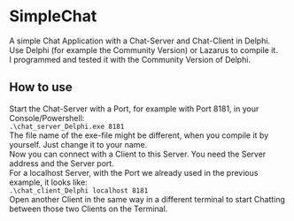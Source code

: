 # SimpleChat
A simple Chat Application with a Chat-Server and Chat-Client in Delphi. <br>
Use Delphi (for example the Community Version) or Lazarus to compile it.<br>
I programmed and tested it with the Community Version of Delphi.

## How to use 
Start the Chat-Server with a Port, for example with Port 8181, in your Console/Powershell: <br>
`.\chat_server_Delphi.exe 8181` <br>
The file name of the exe-file might be different, when you compile it by yourself. Just change it to your name. <br>
Now you can connect with a Client to this Server. You need the Server address and the Server port. <br>
For a localhost Server, with the Port we already used in the previous example, it looks like: <br>
`.\chat_client_Delphi localhost 8181`<br>
Open another Client in the same way in a different terminal to start Chatting between those two Clients on the Terminal. <br>
 <br> 